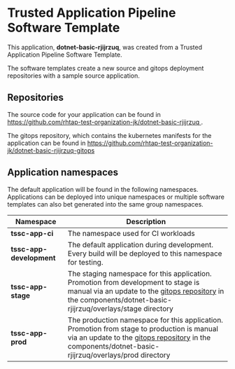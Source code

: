 # Trusted Application Pipeline Software Template

This application, **dotnet-basic-rjijrzuq**, was created from a Trusted Application Pipeline Software Template.

The software templates create a new source and gitops deployment repositories with a sample source application. 

## Repositories

The source code for your application can be found in [https://github.com/rhtap-test-organization-jk/dotnet-basic-rjijrzuq ](https://github.com/rhtap-test-organization-jk/dotnet-basic-rjijrzuq ).
 
The gitops repository, which contains the kubernetes manifests for the application can be found in 
[https://github.com/rhtap-test-organization-jk/dotnet-basic-rjijrzuq-gitops ](https://github.com/rhtap-test-organization-jk/dotnet-basic-rjijrzuq-gitops ) 

## Application namespaces 

The default application will be found in the following namespaces. Applications can be deployed into unique namespaces or multiple software templates can also bet generated into the same group namespaces.  

|  Namespace   |  Description   |  
| -------- | -------- |
| **tssc-app-ci** | The namespace used for CI workloads |
| **tssc-app-development** | The default application during development. Every build will be deployed to this namespace for testing. |
| **tssc-app-stage** | The staging namespace for this application. Promotion from development to stage is manual via an update to the [gitops repository](https://github.com/rhtap-test-organization-jk/dotnet-basic-rjijrzuq-gitops ) in the components/dotnet-basic-rjijrzuq/overlays/stage directory |
| **tssc-app-prod** | The production namespace for this application. Promotion from stage to production is manual via an update to the [gitops repository](https://github.com/rhtap-test-organization-jk/dotnet-basic-rjijrzuq-gitops ) in the components/dotnet-basic-rjijrzuq/overlays/prod directory |